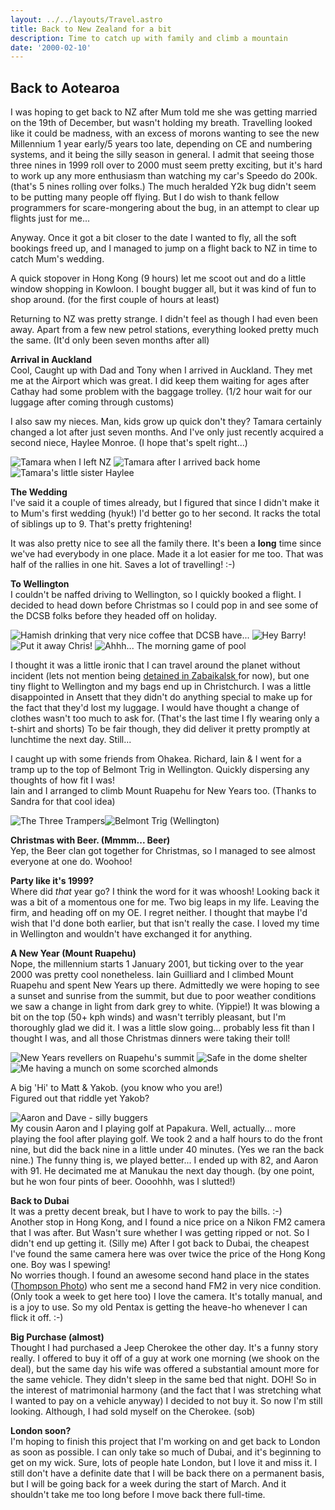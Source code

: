 ```yaml
---
layout: ../../layouts/Travel.astro
title: Back to New Zealand for a bit
description: Time to catch up with family and climb a mountain
date: '2000-02-10'
---
```


<!-- start body -->

<h2>Back to Aotearoa</h2>
<p>I was hoping to get back to NZ after Mum told me she was getting married on the 19th of December, but wasn't holding my breath. Travelling looked like it could be madness, with an excess of morons wanting to see the new
Millennium 1 year early/5 years too late, depending on CE and numbering systems, and it being the silly season in general. I admit that seeing those three nines in 1999 roll over to 2000 must seem pretty exciting, but it's hard to work up any more enthusiasm than watching my car's
Speedo do 200k. (that's 5 nines rolling over folks.) The much heralded Y2k bug didn't seem to be putting many people off flying. But I do wish to thank fellow programmers for scare-mongering about the bug, in an attempt to clear up flights just for me...</p>
<p>Anyway. Once it got a bit closer to the date I wanted to fly, all the soft bookings freed up, and I managed to jump on a flight back to NZ in time to catch Mum's wedding.</p>
<p>A quick stopover in Hong Kong (9 hours) let me scoot out and do a little window shopping in Kowloon. I bought bugger all, but it was kind of fun to shop around. (for the first couple of hours at least)</p>
<p>Returning to NZ was pretty strange. I didn't feel as though I had even been away. Apart from a few new petrol stations, everything looked pretty much the same. (It'd only been seven months after all)</p>
<p><strong>Arrival in Auckland<br></strong>Cool, Caught up with Dad and Tony when I arrived in Auckland. They met me at the Airport which was great. I did keep them waiting for ages after Cathay had some problem with the baggage trolley. (1/2 hour wait for our luggage after coming through customs)</p>
<p>I also saw my nieces. Man, kids grow up quick don't they? Tamara certainly changed a lot after just seven months. And I've only just recently
acquired a second niece, Haylee Monroe. (I hope that's spelt right...)</p>
<p><img alt="Tamara when I left NZ" src="/travel/images007/tamara.jpg" > <img alt="Tamara after I arrived back home" src="/travel/images007/tamara_02.jpg"> <img alt="Tamara's little sister Haylee" src="/travel/images007/haylee.jpg"></p>
<p><strong>The Wedding<br></strong>I've said it a couple of times already, but I figured that since I didn't make it to Mum's first wedding (hyuk!) I'd better go to her second. It racks the total of siblings up to 9. That's pretty frightening!</p>
<p>It was also pretty nice to see all the family there. It's been a <strong>long</strong> time since we've had 
everybody in one place. Made it a lot easier for me too. That was half of the 
rallies in one hit. Saves a lot of travelling! :-)</p>
<p><strong>To Wellington<br></strong>I couldn't be naffed driving to Wellington, so I 
quickly booked a flight. I decided to head down before Christmas so I could pop 
in and see some of the DCSB folks before they headed off on holiday.</p>
<p>
<img alt="Hamish drinking that very nice coffee that DCSB have..." src="/travel/images007/hamish_at_dcsb.jpg">
<img alt="Hey Barry!" src="/travel/images007/barry.jpg">
<img alt="Put it away Chris!" src="/travel/images007/tocky.jpg" >
<img alt="Ahhh... The morning game of pool" src="/travel/images007/playing_pool.jpg" >
</p>
<p>I thought it was a little ironic that I can travel around the planet without incident (lets not mention being
<a href="number001.html">detained in Zabaikalsk </a> for now), but one tiny flight to Wellington and my bags end up 
in Christchurch. I was a little disappointed in Ansett that they didn't do 
anything special to make up for the fact that they'd lost my luggage. I would 
have thought a change of clothes wasn't too much to ask for. (That's the last 
time I fly wearing only a t-shirt and shorts) To be fair though, they did 
deliver it pretty promptly at lunchtime the next day. Still...</p>
<p>I caught up with some friends from Ohakea. Richard, Iain 
&amp; I went for a tramp up to the top of Belmont Trig in Wellington. Quickly 
dispersing any thoughts of how fit I was!<BR>Iain and I arranged to climb Mount 
Ruapehu for New Years too. (Thanks to Sandra for that cool idea)</p>
<p><img alt="The Three Trampers" src="/travel/images007/three_hikers.jpg" ><img alt="Belmont Trig (Wellington)" src="/travel/images007/belmont_trig.jpg" ></p>
<p><strong>Christmas with Beer. (Mmmm... Beer)<br></strong>Yep, the Beer clan got together for Christmas, so 
I managed to see almost everyone at one do. Woohoo!<strong></strong></p>
<p><strong>Party like it's 1999?<br></strong>Where did <em>that</em> year go? I 
think the word for it was whoosh! Looking back it was a bit of a momentous one 
for me. Two big leaps in my life. Leaving the firm, and heading off on my OE. I 
regret neither. I thought that maybe I'd wish that I'd done both earlier, but 
that isn't really the case. I loved my time in Wellington and wouldn't have 
exchanged it for anything.</p>
<p><strong>A New Year (Mount Ruapehu)<br></strong>Nope, the millennium starts 1 January 2001, but ticking over to the year 2000 was pretty cool 
nonetheless. Iain Guilliard and I climbed Mount Ruapehu and spent New Years up 
there. Admittedly we were hoping to see a sunset and sunrise from the summit, 
but due to poor weather conditions we saw a change in light from dark grey to 
white. (Yippie!) It was blowing a bit on the top (50+ kph winds) and wasn't 
terribly pleasant, but I'm thoroughly glad we did it. I was a little slow 
going... probably less fit than I thought I was, and all those Christmas dinners 
were taking their toll!</p>
<p>
<img alt="New Years revellers on Ruapehu's summit" src="/travel/images007/ruapehu_group.jpg">
<img alt="Safe in the dome shelter" src="/travel/images007/ruapehu_dome.jpg">
<img alt="Me having a munch on some scorched almonds" src="/travel/images007/me_eating_scorched_almonds.jpg"> 
</p>
<p>A&nbsp;big 'Hi' to Matt &amp; Yakob. (you know who you 
are!)<BR>           
Figured out that riddle yet Yakob?</p>
<p><img alt="Aaron and Dave - silly buggers" src="/travel/images007/aaron_and_davie_at_golf.jpg"><br>My cousin Aaron and I playing golf at Papakura. Well, actually... more playing the fool after playing golf. We took 2 
and a half hours to do the front nine, but did the back nine in a little under 40 minutes. (Yes we ran the back nine.) The funny thing is, we played better... I ended up with 82, and Aaron with 91. He decimated me at Manukau the next day though. (by one point, but he won four pints of beer. Oooohhh, was I slutted!)</p>
<p><strong>Back to Dubai<br></strong>It was a pretty decent break, but I have to work 
to pay the bills. :-)<BR>Another stop in Hong Kong, and I found a nice price on 
a Nikon FM2 camera that I was after. But Wasn't sure whether I was getting 
ripped or not. So I didn't end up getting it. (Silly me) After I got back to 
Dubai, the cheapest I've found the same camera here was over twice the price of 
the Hong Kong one. Boy was I spewing!<BR>No worries though. I found an awesome 
second hand place in the states (<A href="http://www.thompsonphoto.com">Thompson 
Photo</A>)&nbsp;who sent me a second hand FM2 in very nice condition. (Only took 
a week to get here too) I love the camera. It's totally manual, and is a joy to 
use. So my old Pentax is getting the heave-ho whenever I 
can flick it off. :-)</p>
<p><strong>Big Purchase (almost)<br></strong>Thought I had purchased a Jeep Cherokee the other 
day. It's a funny story really. I offered to buy it off of a guy at work one 
morning (we shook on the deal), but the same day his wife was offered a 
substantial amount more for the same vehicle. They didn't sleep in the same bed 
that night. DOH! So in the interest of matrimonial harmony (and the fact that 
I was stretching what I wanted to pay on a vehicle anyway) I 
decided to not buy it. So now I'm still looking. Although, I had sold myself 
on the Cherokee. (sob)</p>
<P><STRONG>London soon?<BR></STRONG>I'm hoping to finish this project that I'm 
working on and get back to London as soon as possible. I can only take so much 
of Dubai, and it's beginning to get on my wick. Sure, lots of people hate 
London, but I love it and miss it. I still don't have a definite date that I 
will be back there on a permanent basis, but I will be going back for a week 
during the start of March. And it shouldn't take me too long before I move back 
there full-time.</P>


<!-- end body -->


 
 